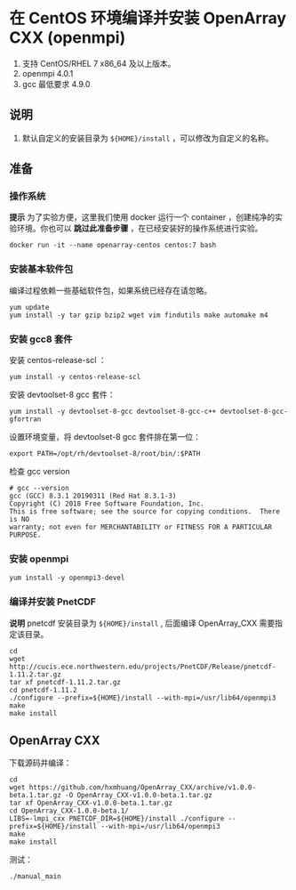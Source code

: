 # 在 CentOS 环境编译并安装 OpenArray CXX (openmpi)

1. 支持 CentOS/RHEL 7 x86_64 及以上版本。
2. openmpi 4.0.1
3. gcc 最低要求 4.9.0

## 说明

1. 默认自定义的安装目录为 `${HOME}/install` ，可以修改为自定义的名称。

## 准备

### 操作系统

**提示** 为了实验方便，这里我们使用 docker 运行一个 container ，创建纯净的实验环境。你也可以 **跳过此准备步骤** ，在已经安装好的操作系统进行实验。

```shell
docker run -it --name openarray-centos centos:7 bash
```

### 安装基本软件包

编译过程依赖一些基础软件包，如果系统已经存在请忽略。

```shell
yum update
yum install -y tar gzip bzip2 wget vim findutils make automake m4
```


### 安装 gcc8 套件

安装 centos-release-scl ：

```shell
yum install -y centos-release-scl
```

安装 devtoolset-8 gcc 套件：

```shell
yum install -y devtoolset-8-gcc devtoolset-8-gcc-c++ devtoolset-8-gcc-gfortran
```

设置环境变量，将 devtoolset-8 gcc 套件排在第一位：

```shell
export PATH=/opt/rh/devtoolset-8/root/bin/:$PATH
```

检查 gcc version

```shell
# gcc --version
gcc (GCC) 8.3.1 20190311 (Red Hat 8.3.1-3)
Copyright (C) 2018 Free Software Foundation, Inc.
This is free software; see the source for copying conditions.  There is NO
warranty; not even for MERCHANTABILITY or FITNESS FOR A PARTICULAR PURPOSE.
```

### 安装 openmpi

```shell
yum install -y openmpi3-devel
```

### 编译并安装 PnetCDF

**说明** pnetcdf 安装目录为 `${HOME}/install` , 后面编译 OpenArray_CXX 需要指定该目录。

```shell
cd
wget http://cucis.ece.northwestern.edu/projects/PnetCDF/Release/pnetcdf-1.11.2.tar.gz
tar xf pnetcdf-1.11.2.tar.gz
cd pnetcdf-1.11.2
./configure --prefix=${HOME}/install --with-mpi=/usr/lib64/openmpi3
make
make install
```

## OpenArray CXX

下载源码并编译：

```shell
cd
wget https://github.com/hxmhuang/OpenArray_CXX/archive/v1.0.0-beta.1.tar.gz -O OpenArray_CXX-v1.0.0-beta.1.tar.gz
tar xf OpenArray_CXX-v1.0.0-beta.1.tar.gz
cd OpenArray_CXX-1.0.0-beta.1/
LIBS=-lmpi_cxx PNETCDF_DIR=${HOME}/install ./configure --prefix=${HOME}/install --with-mpi=/usr/lib64/openmpi3
make
make install
```

测试：

```shell
./manual_main
```

